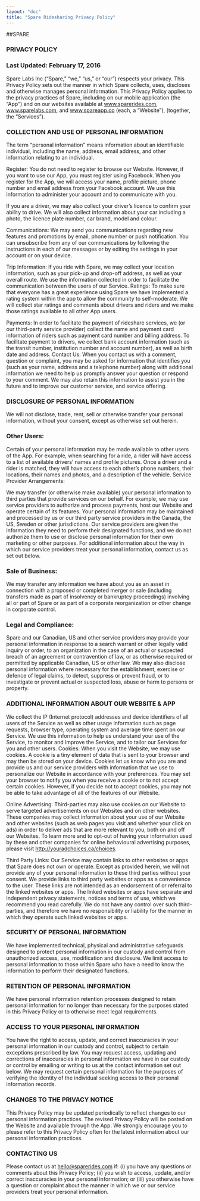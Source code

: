 ```yaml
---
layout: "doc"
title: "Spare Ridesharing Privacy Policy"
---
```

##SPARE

### PRIVACY POLICY

### Last Updated:  February 17, 2016

Spare Labs Inc (“Spare,” “we,” “us,” or “our”) respects your privacy.  This Privacy Policy sets out the manner in which Spare collects, uses, discloses and otherwise manages personal information.  This Privacy Policy applies to the privacy practices of Spare, including on our mobile application (the “App”) and on our websites available at www.sparerides.com, www.sparelabs.com, and www.spareapp.co (each, a “Website”), (together, the “Services”).

### COLLECTION AND USE OF PERSONAL INFORMATION

The term “personal information” means information about an identifiable individual, including the name, address, email address, and other information relating to an individual.  

Register:  You do not need to register to browse our Website.  However, if you want to use our App, you must register using Facebook.  When you register for the App, we will access your name, profile picture, phone number and email address from your Facebook account.  We use this information to administer your account and to communicate with you.  

If you are a driver, we may also collect your driver’s licence to confirm your ability to drive.  We will also collect information about your car including a photo, the licence plate number, car brand, model and colour.  

Communications: We may send you communications regarding new features and promotions by email, phone number or push notification.  You can unsubscribe from any of our communications by following the instructions in each of our messages or by editing the settings in your account or on your device.

Trip Information:  If you ride with Spare, we may collect your location information, such as your pick-up and drop-off address, as well as your overall route. We use the information collected in order to facilitate the communication between the users of our Service.
Ratings:  To make sure that everyone has a great experience using Spare we have implemented a rating system within the app to allow the community to self-moderate.  We will collect star ratings and comments about drivers and riders and we make those ratings available to all other App users.  

Payments:  In order to facilitate the payment of rideshare services, we (or our third-party service provider) collect the name and payment card information of riders such as payment card number and billing address.  To facilitate payment to drivers, we collect bank account information (such as the transit number, institution number and account number), as well as birth date and address.
Contact Us:  When you contact us with a comment, question or complaint, you may be asked for information that identifies you (such as your name, address and a telephone number) along with additional information we need to help us promptly answer your question or respond to your comment.  We may also retain this information to assist you in the future and to improve our customer service, and service offering.

### DISCLOSURE OF PERSONAL INFORMATION

We will not disclose, trade, rent, sell or otherwise transfer your personal information, without your consent, except as otherwise set out herein.

### Other Users:  
Certain of your personal information may be made available to other users of the App.  For example, when searching for a ride, a rider will have access to a list of available drivers’ names and profile pictures.  Once a driver and a rider is matched, they will have access to each other’s phone numbers, their locations, their names and photos, and a description of the vehicle.
Service Provider Arrangements:

We may transfer (or otherwise make available) your personal information to third parties that provide services on our behalf.  For example, we may use service providers to authorize and process payments, host our Website and operate certain of its features.
Your personal information may be maintained and processed by us or our third party service providers in the Canada, the US, Sweden or other jurisdictions.  Our service providers are given the information they need to perform their designated functions, and we do not authorize them to use or disclose personal information for their own marketing or other purposes.  For additional information about the way in which our service providers treat your personal information, contact us as set out below.

### Sale of Business:
We may transfer any information we have about you as an asset in connection with a  proposed or completed merger or sale (including transfers made as part of insolvency or bankruptcy proceedings) involving all or part of Spare or as part of a corporate reorganization or other change in corporate control.  

### Legal and Compliance:

Spare and our Canadian, US and other service providers may provide your personal information in response to a search warrant or other legally valid inquiry or order, to an organization in the case of an actual or suspected breach of an agreement or contravention of law, or as otherwise required or permitted by applicable Canadian, US or other law.  We may also disclose personal information where necessary for the establishment, exercise or defence of legal claims, to detect, suppress or prevent fraud, or to investigate or prevent actual or suspected loss, abuse or harm to persons or property.

### ADDITIONAL INFORMATION ABOUT OUR WEBSITE & APP

We collect the IP (Internet protocol) addresses and device identifiers of all users of the Service as well as other usage information such as page requests, browser type, operating system and average time spent on our Service. We use this information to help us understand your use of the Service, to monitor and improve the Service, and to tailor our Services for you and other users.
Cookies: When you visit the Website, we may use cookies.  A cookie is a tiny element of data that is sent to your browser and may then be stored on your device.  Cookies let us know who you are and provide us and our service providers with information that we use to personalize our Website in accordance with your preferences. You may set your browser to notify you when you receive a cookie or to not accept certain cookies. However, if you decide not to accept cookies, you may not be able to take advantage of all of the features of our Website.

Online Advertising:  Third-parties may also use cookies on our Website to serve targeted advertisements on our Websites and on other websites. These companies may collect information about your use of our Website and other websites (such as web pages you visit and whether your click on ads) in order to deliver ads that are more relevant to you, both on and off our Websites. To learn more and to opt-out of having your information used by these and other companies for online behavioural advertising purposes, please visit http://youradchoices.ca/choices.

Third Party Links: Our Service may contain links to other websites or apps that Spare does not own or operate. Except as provided herein, we will not provide any of your personal information to these third parties without your consent.  We provide links to third party websites or apps as a convenience to the user.  These links are not intended as an endorsement of or referral to the linked websites or apps.  The linked websites or apps have separate and independent privacy statements, notices and terms of use, which we recommend you read carefully.  We do not have any control over such third-parties, and therefore we have no responsibility or liability for the manner in which they operate such linked websites or apps.

### SECURITY OF PERSONAL INFORMATION

We have implemented technical, physical and administrative safeguards designed to protect personal information in our custody and control from unauthorized access, use, modification and disclosure.  We limit access to personal information to those within Spare who have a need to know the information to perform their designated functions.

### RETENTION OF PERSONAL INFORMATION

We have personal information retention processes designed to retain personal information for no longer than necessary for the purposes stated in this Privacy Policy or to otherwise meet legal requirements.

### ACCESS TO YOUR PERSONAL INFORMATION

You have the right to access, update, and correct inaccuracies in your personal information in our custody and control, subject to certain exceptions prescribed by law.  You may request access, updating and corrections of inaccuracies in personal information we have in our custody or control by emailing or writing to us at the contact information set out below.  We may request certain personal information for the purposes of verifying the identity of the individual seeking access to their personal information records.

### CHANGES TO THE PRIVACY NOTICE

This Privacy Policy may be updated periodically to reflect changes to our personal information practices.  The revised Privacy Policy will be posted on the Website and available through the App.  We strongly encourage you to please refer to this Privacy Policy often for the latest information about our personal information practices.

### CONTACTING US

Please contact us at hello@sparerides.com if: (i) you have any questions or comments about this Privacy Policy; (ii) you wish to access, update, and/or correct inaccuracies in your personal information; or (iii) you otherwise have a question or complaint about the manner in which we or our service providers treat your personal information.
